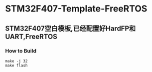 # STM32F407-Template-FreeRTOS

## STM32F407空白模板,已经配置好HardFP和UART,FreeRTOS

### How to Build

```
make -j 32
make flash
```
